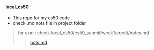 #### local_cs50
- This repo for my cs50 code
- check .md nots file in project folder
> for exm : check local_cs50/cs50_submit/week1/credit/notes.md
>> [nots.md](https://github.com/mosaabdo/local_cs50/blob/main/cs50_submit/week1/credit/nots.md) 
